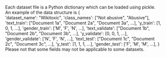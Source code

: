Each dataset file is a Python dictionary which can be loaded using pickle.
An example of the data structure is 
	{	
		'dataset_name': "Wikitoxic", 
		'class_names': ["Not abusive", "Abusive"], 
    	'text_train': ["Document 1a", "Document 2a", "Document 3a", ...], 
    	'y_train': [1, 0, 1, ...], 
    	'gender_train': ['M', 'F', 'N', ...], 
        'text_validate': ["Document 1b", "Document 2b", "Document 3b", ...],
        'y_validate': [0, 0, 1, ...], 
        'gender_validate': ['N', 'F', 'N', ...], 
        'text_test': ["Document 1c", "Document 2c", "Document 3c", ...], 
        'y_test': [1, 1, 1, ...], 
        'gender_test': ['F', 'M', 'M', ...],
    }
Please not that some fields may not be applicable to some datasets.